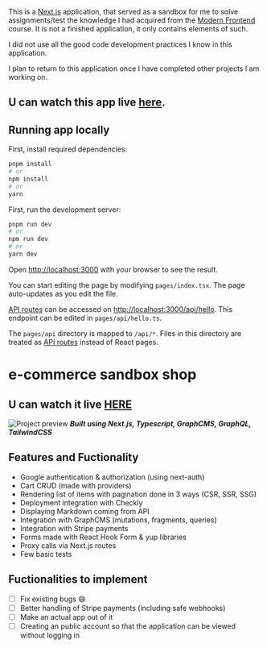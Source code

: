 This is a [Next.js](https://nextjs.org/) application, that served as a sandbox for me to solve assignments/test the knowledge I had acquired from the [Modern Frontend](https://hyperfunctor.com/nextjs-react-graphql-typescript) course. It is not a finished application, it only contains elements of such. 

I did not use all the good code development practices I know in this application.

I plan to return to this application once I have completed other projects I am working on.

## U can watch this app live [here](https://ecommerce-shop-jade.vercel.app).

## Running app locally

First, install required dependencies:

```bash
pnpm install
# or
npm install
# or
yarn
```

First, run the development server:

```bash
pnpm run dev
# or
npm run dev
# or
yarn dev
```

Open [http://localhost:3000](http://localhost:3000) with your browser to see the result.

You can start editing the page by modifying `pages/index.tsx`. The page auto-updates as you edit the file.

[API routes](https://nextjs.org/docs/api-routes/introduction) can be accessed on [http://localhost:3000/api/hello](http://localhost:3000/api/hello). This endpoint can be edited in `pages/api/hello.ts`.

The `pages/api` directory is mapped to `/api/*`. Files in this directory are treated as [API routes](https://nextjs.org/docs/api-routes/introduction) instead of React pages.

# e-commerce sandbox shop
## U can watch it live [HERE](https://ecommerce-shop-jade.vercel.app)

![Project preview](https://cdn.discordapp.com/attachments/886777507364347946/1069956202861170768/image.png)
**_Built using Next.js, Typescript, GraphCMS, GraphQL, TailwindCSS_**

## Features and Fuctionality

- Google authentication & authorization (using next-auth)
- Cart CRUD (made with providers)
- Rendering list of items with pagination done in 3 ways (CSR, SSR, SSG)
- Deployment integration with Checkly 
- Displaying Markdown coming from API
- Integration with GraphCMS (mutations, fragments, queries)
- Integration with Stripe payments
- Forms made with React Hook Form & yup libraries
- Proxy calls via Next.js routes
- Few basic tests

## Fuctionalities to implement

- [ ] Fix existing bugs :smile:  
- [ ] Better handling of Stripe payments (including safe webhooks)
- [ ] Make an actual app out of it
- [ ] Creating an public account so that the application can be viewed without logging in

